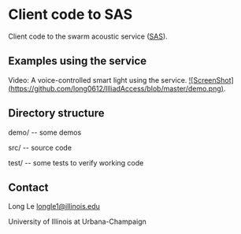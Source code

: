 Client code to SAS
==================

Client code to the swarm acoustic service ([SAS](http://acoustic.ifp.illinois.edu)). 

## Examples using the service

Video: A voice-controlled smart light using the service.
[![ScreenShot] (https://github.com/long0612/IlliadAccess/blob/master/demo.png)](http://vimeo.com/104966491).

## Directory structure

demo/ -- some demos

src/ -- source code

test/ -- some tests to verify working code

## Contact
Long Le <longle1@illinois.edu>

University of Illinois at Urbana-Champaign
